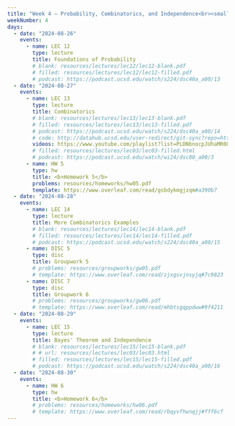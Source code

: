 ```yaml
---
title: "Week 4 – Probability, Combinatorics, and Independence<br><small>📘 Read <a href='resources/#probability-roadmap'>Janine's probability roadmap</a> and <a href='http://stat88.org/textbook/content/intro.html'>Chapters 1 and 2 of this probability textbook</a>.</small>"
weekNumber: 4
days:
  - date: "2024-08-26"
    events:
      - name: LEC 12
        type: lecture
        title: Foundations of Probability
        # blank: resources/lectures/lec12/lec12-blank.pdf
        # filled: resources/lectures/lec12/lec12-filled.pdf
        # podcast: https://podcast.ucsd.edu/watch/s224/dsc40a_a00/13
  - date: "2024-08-27"
    events:
      - name: LEC 13
        type: lecture
        title: Combinatorics
        # blank: resources/lectures/lec13/lec13-blank.pdf
        # filled: resources/lectures/lec13/lec13-filled.pdf
        # podcast: https://podcast.ucsd.edu/watch/s224/dsc40a_a00/14
        # code: http://datahub.ucsd.edu/user-redirect/git-sync?repo=https://github.com/dsc-courses/dsc40a-2024-su-ii&subPath=lectures/lec13/lec13-code.ipynb
        videos: https://www.youtube.com/playlist?list=PLDNbnocpJUhaMR08k5YBu3AXsZxTcUWsy
        # filled: resources/lectures/lec03/lec03-filled.html
        # podcast: https://podcast.ucsd.edu/watch/wi24/dsc80_a00/3
      - name: HW 5
        type: hw
        title: <b>Homework 5</b>
        problems: resources/homeworks/hw05.pdf
        template: https://www.overleaf.com/read/gsbdykmgjzqm#a390b7
  - date: "2024-08-28"
    events:
      - name: LEC 14
        type: lecture
        title: More Combinatorics Examples
        # blank: resources/lectures/lec14/lec14-blank.pdf
        # filled: resources/lectures/lec14/lec14-filled.pdf
        # podcast: https://podcast.ucsd.edu/watch/s224/dsc40a_a00/15
      - name: DISC 5
        type: disc
        title: Groupwork 5
        # problems: resources/groupworks/gw05.pdf
        # template: https://www.overleaf.com/read/zjxgsvjnsyjq#7c9823
      - name: DISC 7
        type: disc
        title: Groupwork 6
        # problems: resources/groupworks/gw06.pdf
        # template: https://www.overleaf.com/read/mhbtsgqppdww#9f4211
  - date: "2024-08-29"
    events:
      - name: LEC 15
        type: lecture
        title: Bayes' Theorem and Independence
        # blank: resources/lectures/lec15/lec15-blank.pdf
        # # url: resources/lectures/lec03/lec03.html
        # filled: resources/lectures/lec15/lec15-filled.pdf
        # podcast: https://podcast.ucsd.edu/watch/s224/dsc40a_a00/16
  - date: "2024-08-30"
    events:
      - name: HW 6
        type: hw
        title: <b>Homework 6</b>
        # problems: resources/homeworks/hw06.pdf
        # template: https://www.overleaf.com/read/rbqyvfhwnqjj#fff6cf
---
```

